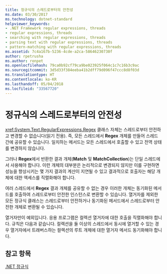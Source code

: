 ```yaml
---
title: 정규식의 스레드로부터의 안전성
ms.date: 03/30/2017
ms.technology: dotnet-standard
helpviewer_keywords:
- .NET Framework regular expressions, threads
- regular expressions, threads
- searching with regular expressions, threads
- parsing text with regular expressions, threads
- pattern-matching with regular expressions, threads
ms.assetid: 7c4a167b-5236-4cde-a2ca-58646230730f
author: rpetrusha
ms.author: ronpet
ms.openlocfilehash: 79ca0b92cf79ca9be023925f064c1c7c16b3c9ac
ms.sourcegitcommit: 3d5d33f384eeba41b2dff79d096f47ccc8d8f03d
ms.translationtype: HT
ms.contentlocale: ko-KR
ms.lasthandoff: 05/04/2018
ms.locfileid: "33567720"
---
```

# <a name="thread-safety-in-regular-expressions"></a>정규식의 스레드로부터의 안전성
<xref:System.Text.RegularExpressions.Regex> 클래스 자체는 스레드로부터 안전하고 변경할 수 없습니다(읽기 전용). 즉, 모든 스레드에서 **Regex** 개체를 만들어 스레드 간에 공유할 수 있습니다. 일치하는 메서드는 모든 스레드에서 호출할 수 있고 전역 상태를 변경하지 않습니다.  
  
 그러나 **Regex**에서 반환한 결과 개체(**Match** 및 **MatchCollection**)는 단일 스레드에서 사용해야 합니다. 이런 개체의 대부분은 논리적으로 변경되지 않지만 이를 구현하면 성능을 향상시키는 몇 가지 결과의 계산이 지연될 수 있고 결과적으로 호출자는 해당 개체에 대한 액세스를 직렬화해야 합니다.  
  
 여러 스레드에서 **Regex** 결과 개체를 공유할 수 없는 경우 이러한 개체는 동기화된 메서드를 호출하여 스레드로부터 안전한 인스턴스로 변환할 수 있습니다. 열거자를 제외한 모든 정규식 클래스는 스레드로부터 안전하거나 동기화된 메서드에서 스레드로부터 안전한 개체로 변환될 수 있습니다.  
  
 열거자만이 예외입니다. 응용 프로그램은 컬렉션 열거자에 대한 호출을 직렬화해야 합니다. 규칙은 다음과 같습니다. 컬렉션을 둘 이상의 스레드에서 동시에 열거할 수 있는 경우 열거자에서 트래버스하는 컬렉션의 루트 개체에 대한 열거자 메서드 동기화해야 합니다.  
  
## <a name="see-also"></a>참고 항목  
 [.NET 정규식](../../../docs/standard/base-types/regular-expressions.md)
